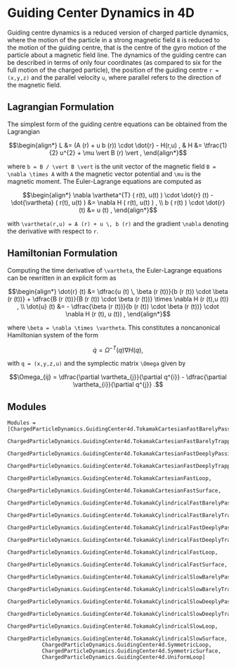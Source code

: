 
# Guiding Center Dynamics in 4D

Guiding centre dynamics is a reduced version of charged particle dynamics, where the motion of the particle in a strong magnetic field ``B`` is reduced to the motion of the guiding centre, that is the centre of the gyro motion of the particle about a magnetic field line.
The dynamics of the guiding centre can be described in terms of only four coordinates (as compared to six for the full motion of the charged particle), the position of the guiding centre ``r = (x,y,z)`` and the parallel velocity ``u``, where parallel refers to the direction of the magnetic field.


## Lagrangian Formulation

The simplest form of the guiding centre equations can be obtained from the Lagrangian
```math
\begin{align*}
L &= (A (r) + u b (r)) \cdot \dot{r} - H(r,u) , &
H &= \tfrac{1}{2} u^{2} + \mu \vert B (r) \vert ,
\end{align*}
```
where ``b = B / \vert B \vert`` is the unit vector of the magnetic field ``B = \nabla \times A`` with ``A`` the magnetic vector potential and ``\mu`` is the magnetic moment.
The Euler-Lagrange equations are computed as
```math
\begin{align*}
\nabla \vartheta^{T} ( r(t), u(t) ) \cdot \dot{r} (t) - \dot{\vartheta} ( r(t), u(t) ) &= \nabla H ( r(t), u(t) ) , \\
b ( r(t) ) \cdot \dot{r} (t) &= u (t) ,
\end{align*}
```
with ``\vartheta(r,u) = A (r) + u \, b (r)`` and the gradient ``\nabla`` denoting the derivative with respect to ``r``.


## Hamiltonian Formulation

Computing the time derivative of ``\vartheta``, the Euler-Lagrange equations can be rewritten in an explicit form as
```math
\begin{align*}
\dot{r} (t) &= \dfrac{u (t) \, \beta (r (t))}{b (r (t)) \cdot \beta (r (t))} + \dfrac{B (r (t))}{B (r (t)) \cdot \beta (r (t))} \times \nabla H (r (t),u (t)) , \\
\dot{u} (t) &= - \dfrac{\beta (r (t))}{b (r (t)) \cdot \beta (r (t))} \cdot \nabla H (r (t), u (t)) ,
\end{align*}
```
where ``\beta = \nabla \times \vartheta``.
This constitutes a noncanonical Hamiltonian system of the form
```math
\dot{q} = \Omega^{-T} (q) \nabla H(q) ,
```
with ``q = (x,y,z,u)`` and the symplectic matrix ``\Omega`` given by
```math
\Omega_{ij} = \dfrac{\partial \vartheta_{j}}{\partial q^{i}} - \dfrac{\partial \vartheta_{i}}{\partial q^{j}} .
```


## Modules

```@autodocs
Modules = [ChargedParticleDynamics.GuidingCenter4d.TokamakCartesianFastBarelyPassing,
           ChargedParticleDynamics.GuidingCenter4d.TokamakCartesianFastBarelyTrapped,
           ChargedParticleDynamics.GuidingCenter4d.TokamakCartesianFastDeeplyPassing,
           ChargedParticleDynamics.GuidingCenter4d.TokamakCartesianFastDeeplyTrapped,
           ChargedParticleDynamics.GuidingCenter4d.TokamakCartesianFastLoop,
           ChargedParticleDynamics.GuidingCenter4d.TokamakCartesianFastSurface,
           ChargedParticleDynamics.GuidingCenter4d.TokamakCylindricalFastBarelyPassing,
           ChargedParticleDynamics.GuidingCenter4d.TokamakCylindricalFastBarelyTrapped,
           ChargedParticleDynamics.GuidingCenter4d.TokamakCylindricalFastDeeplyPassing,
           ChargedParticleDynamics.GuidingCenter4d.TokamakCylindricalFastDeeplyTrapped,
           ChargedParticleDynamics.GuidingCenter4d.TokamakCylindricalFastLoop,
           ChargedParticleDynamics.GuidingCenter4d.TokamakCylindricalFastSurface,
           ChargedParticleDynamics.GuidingCenter4d.TokamakCylindricalSlowBarelyPassing,
           ChargedParticleDynamics.GuidingCenter4d.TokamakCylindricalSlowBarelyTrapped,
           ChargedParticleDynamics.GuidingCenter4d.TokamakCylindricalSlowDeeplyPassing,
           ChargedParticleDynamics.GuidingCenter4d.TokamakCylindricalSlowDeeplyTrapped,
           ChargedParticleDynamics.GuidingCenter4d.TokamakCylindricalSlowLoop,
           ChargedParticleDynamics.GuidingCenter4d.TokamakCylindricalSlowSurface,
           ChargedParticleDynamics.GuidingCenter4d.SymmetricLoop,
           ChargedParticleDynamics.GuidingCenter4d.SymmetricSurface,
           ChargedParticleDynamics.GuidingCenter4d.UniformLoop]
```
